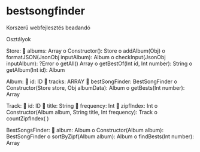 # bestsongfinder
Korszerű webfejlesztés beadandó

Osztályok

Store:
		albums:	Array<Album>
	o	Constructor():	Store
	o	addAlbum(Obj)
	o	formatJSON(JsonObj inputAlbum):	Album
	o	checkInput(JsonObj inputAlbum):	?Error
	o	getAll()	Array<Album>
	o	getBestOf(Int id, Int number):	String
	o	getAlbum(Int id):	Album

Album:
		id:	ID
		tracks:	ARRAY<Track>
		bestSongFinder:	BestSongFinder
	o	Constructor(Store store, Obj albumData):	Album
	o	getBests(Int number):	Array<Track>
	
Track:
		id:	ID
		title:	String
		frequency:	Int
		zipfIndex:	Int
	o	Constructor(Album album, String title, Int frequency):	Track
	o	countZipfIndex( )

BestSongsFinder:
		album:	Album
	o	Constructor(Album album):	BestSongFinder
	o	sortByZipf(Album album):	Album
	o	findBests(Int number):	Array<Track>
